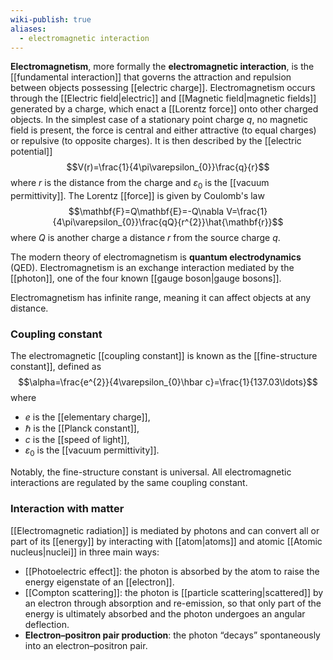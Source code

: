 ```yaml
---
wiki-publish: true
aliases:
  - electromagnetic interaction
---
```

**Electromagnetism**, more formally the **electromagnetic interaction**, is the [[fundamental interaction]] that governs the attraction and repulsion between objects possessing [[electric charge]]. Electromagnetism occurs through the [[Electric field|electric]] and [[Magnetic field|magnetic fields]] generated by a charge, which enact a [[Lorentz force]] onto other charged objects. In the simplest case of a stationary point charge $q$, no magnetic field is present, the force is central and either attractive (to equal charges) or repulsive (to opposite charges). It is then described by the [[electric potential]]
$$V(r)=\frac{1}{4\pi\varepsilon_{0}}\frac{q}{r}$$
where $r$ is the distance from the charge and $\varepsilon_{0}$ is the [[vacuum permittivity]]. The Lorentz [[force]] is given by Coulomb's law
$$\mathbf{F}=Q\mathbf{E}=-Q\nabla V=\frac{1}{4\pi\varepsilon_{0}}\frac{qQ}{r^{2}}\hat{\mathbf{r}}$$
where $Q$ is another charge a distance $r$ from the source charge $q$.

The modern theory of electromagnetism is **quantum electrodynamics** (QED). Electromagnetism is an exchange interaction mediated by the [[photon]], one of the four known [[gauge boson|gauge bosons]].

Electromagnetism has infinite range, meaning it can affect objects at any distance.
### Coupling constant
The electromagnetic [[coupling constant]] is known as the [[fine-structure constant]], defined as
$$\alpha=\frac{e^{2}}{4\varepsilon_{0}\hbar c}=\frac{1}{137.03\ldots}$$
where
- $e$ is the [[elementary charge]],
- $\hbar$ is the [[Planck constant]],
- $c$ is the [[speed of light]],
- $\varepsilon_{0}$ is the [[vacuum permittivity]].

Notably, the fine-structure constant is universal. All electromagnetic interactions are regulated by the same coupling constant.
### Interaction with matter
[[Electromagnetic radiation]] is mediated by photons and can convert all or part of its [[energy]] by interacting with [[atom|atoms]] and atomic [[Atomic nucleus|nuclei]] in three main ways:
- [[Photoelectric effect]]: the photon is absorbed by the atom to raise the energy eigenstate of an [[electron]].
- [[Compton scattering]]: the photon is [[particle scattering|scattered]] by an electron through absorption and re-emission, so that only part of the energy is ultimately absorbed and the photon undergoes an angular deflection.
- **Electron–positron pair production**: the photon “decays” spontaneously into an electron–positron pair.
